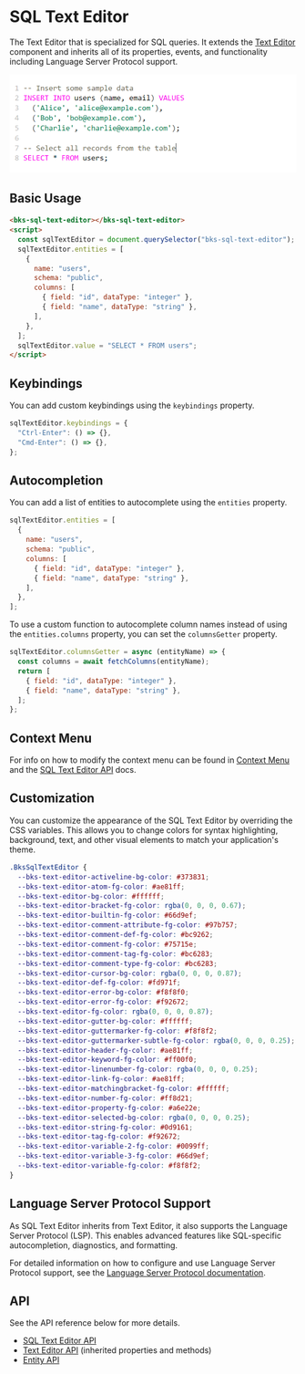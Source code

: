 # SQL Text Editor

The Text Editor that is specialized for SQL queries. It extends the [Text Editor](./text-editor.md) component and inherits all of its properties, events, and functionality including Language Server Protocol support.

![SQL Text Editor](./assets/images/sql-text-editor.png)

## Basic Usage

```html
<bks-sql-text-editor></bks-sql-text-editor>
<script>
  const sqlTextEditor = document.querySelector("bks-sql-text-editor");
  sqlTextEditor.entities = [
    {
      name: "users",
      schema: "public",
      columns: [
        { field: "id", dataType: "integer" },
        { field: "name", dataType: "string" },
      ],
    },
  ];
  sqlTextEditor.value = "SELECT * FROM users";
</script>
```

## Keybindings

You can add custom keybindings using the `keybindings` property.

```js
sqlTextEditor.keybindings = {
  "Ctrl-Enter": () => {},
  "Cmd-Enter": () => {},
};
```

## Autocompletion

You can add a list of entities to autocomplete using the `entities` property.

```js
sqlTextEditor.entities = [
  {
    name: "users",
    schema: "public",
    columns: [
      { field: "id", dataType: "integer" },
      { field: "name", dataType: "string" },
    ],
  },
];
```

To use a custom function to autocomplete column names instead of using the `entities.columns` property, you can set the `columnsGetter` property.

```js
sqlTextEditor.columnsGetter = async (entityName) => {
  const columns = await fetchColumns(entityName);
  return [
    { field: "id", dataType: "integer" },
    { field: "name", dataType: "string" },
  ];
};
```

## Context Menu

For info on how to modify the context menu can be found in
[Context Menu][context-menu] and the [SQL Text Editor API][sql-text-editor-api] docs.

## Customization

You can customize the appearance of the SQL Text Editor by overriding the CSS variables. This allows you to change colors for syntax highlighting, background, text, and other visual elements to match your application's theme.

```css
.BksSqlTextEditor {
  --bks-text-editor-activeline-bg-color: #373831;
  --bks-text-editor-atom-fg-color: #ae81ff;
  --bks-text-editor-bg-color: #ffffff;
  --bks-text-editor-bracket-fg-color: rgba(0, 0, 0, 0.67);
  --bks-text-editor-builtin-fg-color: #66d9ef;
  --bks-text-editor-comment-attribute-fg-color: #97b757;
  --bks-text-editor-comment-def-fg-color: #bc9262;
  --bks-text-editor-comment-fg-color: #75715e;
  --bks-text-editor-comment-tag-fg-color: #bc6283;
  --bks-text-editor-comment-type-fg-color: #bc6283;
  --bks-text-editor-cursor-bg-color: rgba(0, 0, 0, 0.87);
  --bks-text-editor-def-fg-color: #fd971f;
  --bks-text-editor-error-bg-color: #f8f8f0;
  --bks-text-editor-error-fg-color: #f92672;
  --bks-text-editor-fg-color: rgba(0, 0, 0, 0.87);
  --bks-text-editor-gutter-bg-color: #ffffff;
  --bks-text-editor-guttermarker-fg-color: #f8f8f2;
  --bks-text-editor-guttermarker-subtle-fg-color: rgba(0, 0, 0, 0.25);
  --bks-text-editor-header-fg-color: #ae81ff;
  --bks-text-editor-keyword-fg-color: #ff00f0;
  --bks-text-editor-linenumber-fg-color: rgba(0, 0, 0, 0.25);
  --bks-text-editor-link-fg-color: #ae81ff;
  --bks-text-editor-matchingbracket-fg-color: #ffffff;
  --bks-text-editor-number-fg-color: #ff8d21;
  --bks-text-editor-property-fg-color: #a6e22e;
  --bks-text-editor-selected-bg-color: rgba(0, 0, 0, 0.25);
  --bks-text-editor-string-fg-color: #0d9161;
  --bks-text-editor-tag-fg-color: #f92672;
  --bks-text-editor-variable-2-fg-color: #0099ff;
  --bks-text-editor-variable-3-fg-color: #66d9ef;
  --bks-text-editor-variable-fg-color: #f8f8f2;
}
```

## Language Server Protocol Support

As SQL Text Editor inherits from Text Editor, it also supports the Language Server Protocol (LSP). This enables advanced features like SQL-specific autocompletion, diagnostics, and formatting.

For detailed information on how to configure and use Language Server Protocol support, see the [Language Server Protocol documentation](./language-server-protocol.md).

## API

See the API reference below for more details.

- [SQL Text Editor API][sql-text-editor-api]
- [Text Editor API][text-editor-api] (inherited properties and methods)
- [Entity API][entity-api]

[sql-text-editor-api]: ./api/sql-text-editor.md
[text-editor-api]: ./api/text-editor.md
[entity-api]: ./api/entity.md
[context-menu]: ./context-menu.md
